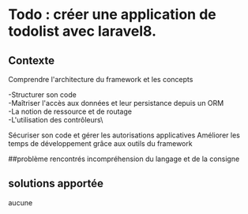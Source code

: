 # Todo : créer une application de todolist avec laravel8. 

## Contexte
Comprendre l'architecture du framework et les concepts
 
  -Structurer son code\
  -Maîtriser l'accès aux données et leur persistance depuis un ORM\
  -La notion de ressource et de routage\
  -L'utilisation des contrôleurs\
 
 Sécuriser son code et gérer les autorisations applicatives
 Améliorer les temps de développement grâce aux outils du framework


##problème rencontrés 
incompréhension du langage et de la consigne

## solutions apportée 
aucune